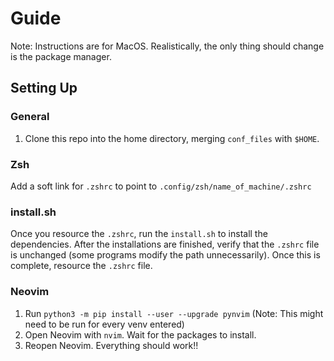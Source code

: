 # Guide

Note: Instructions are for MacOS. Realistically, the only thing should change is
the package manager.

## Setting Up

### General

  1. Clone this repo into the home directory, merging `conf_files` with `$HOME`.

### Zsh

Add a soft link for `.zshrc` to point to `.config/zsh/name_of_machine/.zshrc`

### install.sh

Once you resource the `.zshrc`, run the `install.sh` to install the
dependencies. After the installations are finished, verify that the `.zshrc`
file is unchanged (some programs modify the path unnecessarily). Once this is
complete, resource the `.zshrc` file.

### Neovim

  1. Run `python3 -m pip install --user --upgrade pynvim` (Note: This might
    need to be run for every venv entered)
  1. Open Neovim with `nvim`. Wait for the packages to install.
  1. Reopen Neovim. Everything should work!!
